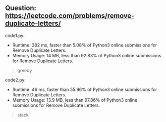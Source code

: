 ## Question: https://leetcode.com/problems/remove-duplicate-letters/

code1.py:
* Runtime: 382 ms, faster than 5.08% of Python3 online submissions for Remove Duplicate Letters.
* Memory Usage: 14 MB, less than 92.83% of Python3 online submissions for Remove Duplicate Letters.
> greedy

code2.py:
* Runtime: 46 ms, faster than 55.96% of Python3 online submissions for Remove Duplicate Letters.
* Memory Usage: 13.9 MB, less than 97.86% of Python3 online submissions for Remove Duplicate Letters.
> stack